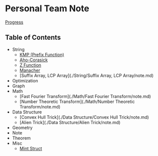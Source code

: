 # Personal Team Note

[Progress](https://arnold518.notion.site/63d6f0d8ad6e43dc93b0ffd3b861e0e9?v=42160c0f14454535ba134a600a2a480f&pvs=4)

## Table of Contents

- String
    - [KMP (Prefix Function)](./String/KMP/note.md)
    - [Aho-Corasick](./String/Aho-Corasick/note.md)
    - [Z Function](./String/Z/note.md)
    - [Manacher](./String/Manacher/note.md)
    - [Suffix Array, LCP Array](./String/Suffix Array, LCP Array/note.md)
- Optimization
- Graph
- Math
    - [Fast Fourier Transform](./Math/Fast Fourier Transform/note.md)
    - [Number Theoretic Transform](./Math/Number Theoretic Transform/note.md)
- Data Structure
    - [Convex Hull Trick](./Data Structure/Convex Hull Trick/note.md)
    - [Alien Trick](./Data Structure/Alien Trick/note.md)
- Geometry
- Note
- Theorem
- Misc
    - [Mint Struct](./Misc/Mint/note.md)